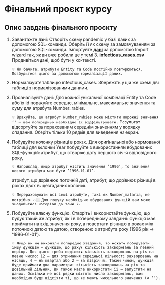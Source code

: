 # Фінальний проєкт курсу

## Опис завдань фінального проєкту

1. Завантажте дані:
   Створіть схему pandemic у базі даних за допомогою SQL-команди.
   Оберіть її як схему за замовчуванням за допомогою SQL-команди.
   Імпортуйте [**дані**](https://drive.google.com/file/d/1lHEXJvu2omYRgvSek6mHq-iQ3RmGAQ7e/view) за допомогою Import wizard так, як ви вже робили це у темі 3.
   [**infectious_cases.csv**](https://prod-files-secure.s3.us-west-2.amazonaws.com/89fec302-e51c-45d8-a968-db8bdab456d2/74d1694c-7c06-403a-b8fa-301608033701/infectious_cases.csv)
   Продивіться дані, щоб бути у контексті.

   `💡 Як бачите, атрибути Entity та Code постійно повторюються. Позбудьтеся цього за допомогою нормалізації даних.`

2. Нормалізуйте таблицю infectious_cases. Збережіть у цій же схемі дві таблиці з нормалізованими даними.

3. Проаналізуйте дані:
   Для кожної унікальної комбінації Entity та Code або їх id порахуйте середнє, мінімальне, максимальне значення та суму для атрибута Number_rabies.

   `💡 Врахуйте, що атрибут Number_rabies може містити порожні значення ‘’ — вам попередньо необхідно їх відфільтрувати.`
   Результат відсортуйте за порахованим середнім значенням у порядку спадання.
   Оберіть тільки 10 рядків для виведення на екран.

4. Побудуйте колонку різниці в роках.
   Для оригінальної або нормованої таблиці для колонки Year побудуйте з використанням вбудованих SQL-функцій:
   атрибут, що створює дату першого січня відповідного року,

   `💡 Наприклад, якщо атрибут містить значення ’1996’, то значення нового атрибута має бути ‘1996-01-01’.`

   атрибут, що дорівнює поточній даті,
   атрибут, що дорівнює різниці в роках двох вищезгаданих колонок.

   `💡 Перераховувати всі інші атрибути, такі як Number_malaria, не потрібно.`
   `👉🏼 Для пошуку необхідних вбудованих функцій вам може знадобитися матеріал до теми 7.`

5. Побудуйте власну функцію.
   Створіть і використайте функцію, що будує такий же атрибут, як і в попередньому завданні: функція має приймати на вхід значення року, а повертати різницю в роках між поточною датою та датою, створеною з атрибута року (1996 рік → ‘1996-01-01’).

   `💡 Якщо ви не виконали попереднє завдання, то можете побудувати іншу функцію — функцію, що рахує кількість захворювань за певний період. Для цього треба поділити кількість захворювань на рік на певне число: 12 — для отримання середньої кількості захворювань на місяць, 4 — на квартал або 2 — на півріччя. Таким чином, функція буде приймати два параметри: кількість захворювань на рік та довільний дільник. Ви також маєте використати її — запустити на даних. Оскільки не всі рядки містять число захворювань, вам необхідно буде відсіяти ті, що не мають чисельного значення (≠ ‘’).`
